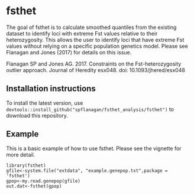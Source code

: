 
# fsthet

The goal of fsthet is to calculate smoothed quantiles from the existing dataset to identify loci with extreme Fst values relative to their heterozygosity. This allows the user to identify loci that have extreme Fst values without relying on a specific population genetics model. Please see Flanagan and Jones (2017) for details on this issue.

Flanagan SP and Jones AG. 2017. Constraints on the Fst-heterozygosity outlier approach. Journal of Heredity esx048. doi: 10.1093/jhered/esx048

## Installation instructions

To install the latest version, use `devtools::install_github("spflanagan/fsthet_analysis/fsthet")` to download this repository.

## Example

This is a basic example of how to use fsthet. Please see the vignette for more detail.

```{r example}
library(fsthet)
gfile<-system.file("extdata", "example.genepop.txt",package = 'fsthet')
gpop<-my.read.genepop(gfile)
out.dat<-fsthet(gpop)

```
